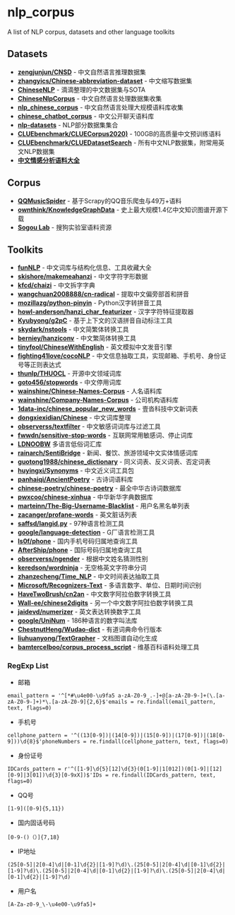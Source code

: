 # nlp_corpus
A list of NLP corpus, datasets and other language toolkits

## Datasets
- [**zengjunjun/CNSD**](https://github.com/zengjunjun/CNSD) - 中文自然语言推理数据集
- [**zhangyics/Chinese-abbreviation-dataset**](https://github.com/zhangyics/Chinese-abbreviation-dataset) - 中文缩写数据集
- [**ChineseNLP**](https://chinesenlp.xyz) - 滴滴整理的中文数据集与SOTA
- [**ChineseNlpCorpus**](https://github.com/SophonPlus/ChineseNlpCorpus) - 中文自然语言处理数据集收集
- [**nlp_chinese_corpus**](https://github.com/brightmart/nlp_chinese_corpus) - 中文自然语言处理大规模语料库收集
- [**chinese_chatbot_corpus**](https://github.com/codemayq/chinese_chatbot_corpus) - 中文公开聊天语料库
- [**nlp-datasets**](https://github.com/niderhoff/nlp-datasets) - NLP部分数据集集合
- [**CLUEbenchmark/CLUECorpus2020)**](https://github.com/CLUEbenchmark/CLUECorpus2020) - 100GB的高质量中文预训练语料
- [**CLUEbenchmark/CLUEDatasetSearch**](https://github.com/CLUEbenchmark/CLUEDatasetSearch) - 所有中文NLP数据集，附常用英文NLP数据集
- [**中文情感分析语料大全**](https://www.mlln.cn/2018/10/11/%E4%B8%AD%E6%96%87%E6%83%85%E6%84%9F%E5%88%86%E6%9E%90%E8%AF%AD%E6%96%99%E5%BA%93%E5%A4%A7%E5%85%A8-%E5%B8%A6%E4%B8%8B%E8%BD%BD%E5%9C%B0%E5%9D%80/?tdsourcetag=s_pctim_aiomsg)

## Corpus
- [**QQMusicSpider**](https://github.com/yangjianxin1/QQMusicSpider) - 基于Scrapy的QQ音乐爬虫与49万+语料
- [**ownthink/KnowledgeGraphData**](https://github.com/ownthink/KnowledgeGraphData) - 史上最大规模1.4亿中文知识图谱开源下载
- [**Sogou Lab**](https://www.sogou.com/labs/) - 搜狗实验室语料资源

## Toolkits
- [**funNLP**](https://github.com/fighting41love/funNLP) - 中文词库与结构化信息、工具收藏大全
- [**skishore/makemeahanzi**](https://github.com/skishore/makemeahanzi) - 中文字符字形数据
- [**kfcd/chaizi**](https://github.com/kfcd/chaizi) - 中文拆字字典
- [**wangchuan2008888/cn-radical**](https://github.com/wangchuan2008888/cn-radical) - 提取中文偏旁部首和拼音
- [**mozillazg/python-pinyin**](https://github.com/mozillazg/python-pinyin) - Python汉字转拼音工具
- [**howl-anderson/hanzi_char_featurizer**](https://github.com/howl-anderson/hanzi_char_featurizer) - 汉字字符特征提取器
- [**Kyubyong/g2pC**](https://github.com/Kyubyong/g2pC) - 基于上下文的汉语拼音自动标注工具
- [**skydark/nstools**](https://github.com/skydark/nstools) - 中文简繁体转换工具
- [**berniey/hanziconv**](https://github.com/berniey/hanziconv) - 中文繁简体转换工具
- [**tinyfool/ChineseWithEnglish**](https://github.com/tinyfool/ChineseWithEnglish) - 英文模拟中文发音引擎
- [**fighting41love/cocoNLP**](https://github.com/fighting41love/cocoNLP) - 中文信息抽取工具，实现邮箱、手机号、身份证号等正则表达式
- [**thunlp/THUOCL**](https://github.com/thunlp/THUOCL) - 开源中文领域词库
- [**goto456/stopwords**](https://github.com/goto456/stopwords) - 中文停用词库
- [**wainshine/Chinese-Names-Corpus**](https://github.com/wainshine/Chinese-Names-Corpus) - 人名语料库
- [**wainshine/Company-Names-Corpus**](wainshine/Company-Names-Corpus) - 公司机构语料库
- [**1data-inc/chinese_popular_new_words**](https://github.com/1data-inc/chinese_popular_new_words) - 壹沓科技中文新词表
- [**dongxiexidian/Chinese**](https://github.com/foowaa/Chinese_from_dongxiexidian) - 中文词库整理
- [**observerss/textfilter**](https://github.com/observerss/textfilter) - 中文敏感词词库与过滤工具
- [**fwwdn/sensitive-stop-words**](https://github.com/fwwdn/sensitive-stop-words) - 互联网常用敏感词、停止词库
- [**LDNOOBW**](https://github.com/LDNOOBW/List-of-Dirty-Naughty-Obscene-and-Otherwise-Bad-Words) 多语言低俗词汇库
- [**rainarch/SentiBridge**](https://github.com/rainarch/SentiBridge) - 新闻、餐饮、旅游领域中文实体情感词库
- [**guotong1988/chinese_dictionary**](https://github.com/guotong1988/chinese_dictionary) - 同义词表、反义词表、否定词表
- [**huyingxi/Synonyms**](https://github.com/huyingxi/Synonyms) - 中文近义词工具包
- [**panhaiqi/AncientPoetry**](https://github.com/panhaiqi/AncientPoetry) - 古诗词语料库
- [**chinese-poetry/chinese-poetry**](https://github.com/chinese-poetry/chinese-poetry) - 最全中华古诗词数据库
- [**pwxcoo/chinese-xinhua**](https://github.com/pwxcoo/chinese-xinhua) - 中华新华字典数据库
- [**marteinn/The-Big-Username-Blacklist**](https://github.com/marteinn/The-Big-Username-Blacklist) - 用户名黑名单列表
- [**zacanger/profane-words**](https://github.com/zacanger/profane-words) - 英文脏话列表
- [**saffsd/langid.py**](https://github.com/saffsd/langid.py) - 97种语言检测工具
- [**google/language-detection**](https://code.google.com/archive/p/language-detection) - G厂语言检测工具
- [**ls0f/phone**](https://github.com/ls0f/phone) - 国内手机号码归属地查询工具
- [**AfterShip/phone**](https://github.com/AfterShip/phone) - 国际号码归属地查询工具
- [**observerss/ngender**](https://github.com/observerss/ngender) - 根据中文姓名猜测性别
- [**keredson/wordninja**](https://github.com/keredson/wordninja) - 无空格英文字符串分词
- [**zhanzecheng/Time_NLP**](https://github.com/zhanzecheng/Time_NLP) - 中文时间表达抽取工具
- [**Microsoft/Recognizers-Text**](https://github.com/Microsoft/Recognizers-Text) - 多语言数字、单位、日期时间识别
- [**HaveTwoBrush/cn2an**](https://github.com/Ailln/cn2an) - 中文数字阿拉伯数字转换工具
- [**Wall-ee/chinese2digits**](https://github.com/Wall-ee/chinese2digits) - 另一个中文数字阿拉伯数字转换工具
- [**jaidevd/numerizer**](https://github.com/jaidevd/numerizer) - 英文表达转换数字工具
- [**google/UniNum**](https://github.com/google/UniNum) - 186种语言的数字叫法库
- [**ChestnutHeng/Wudao-dict**](https://github.com/ChestnutHeng/Wudao-dict) - 有道词典命令行版本
- [**liuhuanyong/TextGrapher**](https://github.com/liuhuanyong/TextGrapher) - 文档图谱自动化生成
- [**bamtercelboo/corpus_process_script**](https://github.com/bamtercelboo/corpus_process_script) - 维基百科语料处理工具

### RegExp List
- 邮箱
```
email_pattern = '^[*#\u4e00-\u9fa5 a-zA-Z0-9_.-]+@[a-zA-Z0-9-]+(\.[a-zA-Z0-9-]+)*\.[a-zA-Z0-9]{2,6}$'emails = re.findall(email_pattern, text, flags=0)
```
- 手机号
```
cellphone_pattern = '^((13[0-9])|(14[0-9])|(15[0-9])|(17[0-9])|(18[0-9]))\d{8}$'phoneNumbers = re.findall(cellphone_pattern, text, flags=0)
```
- 身份证号
```
IDCards_pattern = r'^([1-9]\d{5}[12]\d{3}(0[1-9]|1[012])(0[1-9]|[12][0-9]|3[01])\d{3}[0-9xX])$'IDs = re.findall(IDCards_pattern, text, flags=0)
```
- QQ号
```
[1-9]([0-9]{5,11})
```
- 国内固话号码
```
[0-9-()（）]{7,18}
```
- IP地址
```
(25[0-5]|2[0-4]\d|[0-1]\d{2}|[1-9]?\d)\.(25[0-5]|2[0-4]\d|[0-1]\d{2}|[1-9]?\d)\.(25[0-5]|2[0-4]\d|[0-1]\d{2}|[1-9]?\d)\.(25[0-5]|2[0-4]\d|[0-1]\d{2}|[1-9]?\d)
```
- 用户名
```
[A-Za-z0-9_\-\u4e00-\u9fa5]+
```
